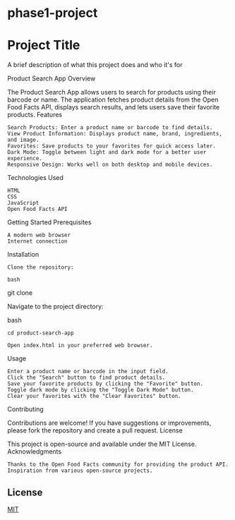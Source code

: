 # phase1-project

# Project Title

A brief description of what this project does and who it's for

Product Search App
Overview

The Product Search App allows users to search for products using their barcode or name. The application fetches product details from the Open Food Facts API, displays search results, and lets users save their favorite products.
Features

    Search Products: Enter a product name or barcode to find details.
    View Product Information: Displays product name, brand, ingredients, and image.
    Favorites: Save products to your favorites for quick access later.
    Dark Mode: Toggle between light and dark mode for a better user experience.
    Responsive Design: Works well on both desktop and mobile devices.

Technologies Used

    HTML
    CSS
    JavaScript
    Open Food Facts API

Getting Started
Prerequisites

    A modern web browser
    Internet connection

Installation

    Clone the repository:

    bash

git clone <repository-url>

Navigate to the project directory:

bash

    cd product-search-app

    Open index.html in your preferred web browser.

Usage

    Enter a product name or barcode in the input field.
    Click the "Search" button to find product details.
    Save your favorite products by clicking the "Favorite" button.
    Toggle dark mode by clicking the "Toggle Dark Mode" button.
    Clear your favorites with the "Clear Favorites" button.

Contributing

Contributions are welcome! If you have suggestions or improvements, please fork the repository and create a pull request.
License

This project is open-source and available under the MIT License.
Acknowledgments

    Thanks to the Open Food Facts community for providing the product API.
    Inspiration from various open-source projects.
## License

[MIT](https://choosealicense.com/licenses/mit/)

